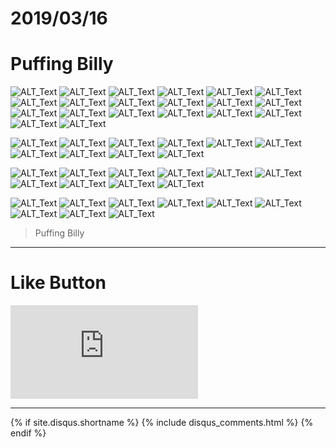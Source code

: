 # 2019/03/16
# Puffing Billy

![ALT_Text](https://s9443112.github.io/github_blog/2019/2019-03-16/0.jpg)
![ALT_Text](https://s9443112.github.io/github_blog/2019/2019-03-16/1.jpg)
![ALT_Text](https://s9443112.github.io/github_blog/2019/2019-03-16/2.jpg)
![ALT_Text](https://s9443112.github.io/github_blog/2019/2019-03-16/3.jpg)
![ALT_Text](https://s9443112.github.io/github_blog/2019/2019-03-16/4.jpg)
![ALT_Text](https://s9443112.github.io/github_blog/2019/2019-03-16/5.jpg)
![ALT_Text](https://s9443112.github.io/github_blog/2019/2019-03-16/6.jpg)
![ALT_Text](https://s9443112.github.io/github_blog/2019/2019-03-16/7.jpg)
![ALT_Text](https://s9443112.github.io/github_blog/2019/2019-03-16/8.jpg)
![ALT_Text](https://s9443112.github.io/github_blog/2019/2019-03-16/9.jpg)
![ALT_Text](https://s9443112.github.io/github_blog/2019/2019-03-16/10.jpg)
![ALT_Text](https://s9443112.github.io/github_blog/2019/2019-03-16/11.jpg)
![ALT_Text](https://s9443112.github.io/github_blog/2019/2019-03-16/12.jpg)
![ALT_Text](https://s9443112.github.io/github_blog/2019/2019-03-16/13.jpg)
![ALT_Text](https://s9443112.github.io/github_blog/2019/2019-03-16/14.jpg)
![ALT_Text](https://s9443112.github.io/github_blog/2019/2019-03-16/15.jpg)
![ALT_Text](https://s9443112.github.io/github_blog/2019/2019-03-16/16.jpg)
![ALT_Text](https://s9443112.github.io/github_blog/2019/2019-03-16/17.jpg)
![ALT_Text](https://s9443112.github.io/github_blog/2019/2019-03-16/18.jpg)
![ALT_Text](https://s9443112.github.io/github_blog/2019/2019-03-16/19.jpg)

![ALT_Text](https://s9443112.github.io/github_blog/2019/2019-03-16/20.jpg)
![ALT_Text](https://s9443112.github.io/github_blog/2019/2019-03-16/21.jpg)
![ALT_Text](https://s9443112.github.io/github_blog/2019/2019-03-16/22.jpg)
![ALT_Text](https://s9443112.github.io/github_blog/2019/2019-03-16/23.jpg)
![ALT_Text](https://s9443112.github.io/github_blog/2019/2019-03-16/24.jpg)
![ALT_Text](https://s9443112.github.io/github_blog/2019/2019-03-16/25.jpg)
![ALT_Text](https://s9443112.github.io/github_blog/2019/2019-03-16/26.jpg)
![ALT_Text](https://s9443112.github.io/github_blog/2019/2019-03-16/27.jpg)
![ALT_Text](https://s9443112.github.io/github_blog/2019/2019-03-16/28.jpg)
![ALT_Text](https://s9443112.github.io/github_blog/2019/2019-03-16/29.jpg)

![ALT_Text](https://s9443112.github.io/github_blog/2019/2019-03-16/30.jpg)
![ALT_Text](https://s9443112.github.io/github_blog/2019/2019-03-16/31.jpg)
![ALT_Text](https://s9443112.github.io/github_blog/2019/2019-03-16/32.jpg)
![ALT_Text](https://s9443112.github.io/github_blog/2019/2019-03-16/33.jpg)
![ALT_Text](https://s9443112.github.io/github_blog/2019/2019-03-16/34.jpg)
![ALT_Text](https://s9443112.github.io/github_blog/2019/2019-03-16/35.jpg)
![ALT_Text](https://s9443112.github.io/github_blog/2019/2019-03-16/36.jpg)
![ALT_Text](https://s9443112.github.io/github_blog/2019/2019-03-16/37.jpg)
![ALT_Text](https://s9443112.github.io/github_blog/2019/2019-03-16/38.jpg)
![ALT_Text](https://s9443112.github.io/github_blog/2019/2019-03-16/39.jpg)

![ALT_Text](https://s9443112.github.io/github_blog/2019/2019-03-16/40.jpg)
![ALT_Text](https://s9443112.github.io/github_blog/2019/2019-03-16/41.jpg)
![ALT_Text](https://s9443112.github.io/github_blog/2019/2019-03-16/42.jpg)
![ALT_Text](https://s9443112.github.io/github_blog/2019/2019-03-16/43.jpg)
![ALT_Text](https://s9443112.github.io/github_blog/2019/2019-03-16/44.jpg)
![ALT_Text](https://s9443112.github.io/github_blog/2019/2019-03-16/45.jpg)
![ALT_Text](https://s9443112.github.io/github_blog/2019/2019-03-16/46.jpg)
![ALT_Text](https://s9443112.github.io/github_blog/2019/2019-03-16/47.jpg)
![ALT_Text](https://s9443112.github.io/github_blog/2019/2019-03-16/48.jpg)


>Puffing Billy




* * *

# Like Button

<iframe class="lc-margin-top-64 lc-margin-bottom-32 lc-mobile" data-v-b66e9a5a="" frameborder="0" src="https://button.like.co/in/embed/s9443112/button"> </iframe>

* * *

{% if site.disqus.shortname %}
  {% include disqus_comments.html %}
{% endif %}